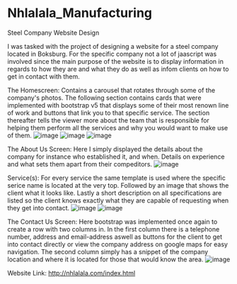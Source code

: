 # Nhlalala_Manufacturing
Steel Company Website Design

I was tasked with the project of designing a website for a steel company located in Boksburg. For the specific company not a lot of jaascript was involved since the main purpose of the website is to display information in regards to how they are and what they do as well as infom clients on how to get in contact with them.

The Homescreen: 
Contains a carousel that rotates through some of the company's photos.
The following section contains cards that were implemented with bootstrap v5 that displays some of their most renown line of work and buttons that link you to that specific service.
The section thereafter tells the viewer more about the team that is responsible for helping them perform all the services and why you would want to make use of them.
![image](https://user-images.githubusercontent.com/52921389/117936281-f7965e00-b304-11eb-9e37-85a9ea9e8aed.png)
![image](https://user-images.githubusercontent.com/52921389/117936308-01b85c80-b305-11eb-9e28-799297bf18e4.png)
![image](https://user-images.githubusercontent.com/52921389/117936391-15fc5980-b305-11eb-9886-5e2447a92107.png)

The About Us Screen:
Here I simply displayed the details about the company for instance who established it, and when. Details on experience and what sets them apart from their compeditors.
![image](https://user-images.githubusercontent.com/52921389/117936839-9b800980-b305-11eb-8a69-af11ba19fbbc.png)

Service(s):
For every service the same template is used where the specific serice name is located at the very top. Followed by an image that shows the client what it looks like.
Lastly a short description on all specifications are listed so the client knows exactly what they are capable of requesting when they get into contact.
![image](https://user-images.githubusercontent.com/52921389/117937745-9e2f2e80-b306-11eb-8496-b2233055998e.png)
![image](https://user-images.githubusercontent.com/52921389/117937812-abe4b400-b306-11eb-99f3-d7c51a0c64a8.png)


The Contact Us Screen:
Here bootstrap was implemented once again to create a row with two columns in. In the first column there is a telephone number, address and email-address aswell as buttons for the client to get into contact directly or view the company address on google maps for easy navigation. The second column simply has a snippet of the company location and where it is located for those that would know the area. 
![image](https://user-images.githubusercontent.com/52921389/117937391-3842a700-b306-11eb-8646-e18d8a4d6846.png)

Website Link: http://nhlalala.com/index.html
